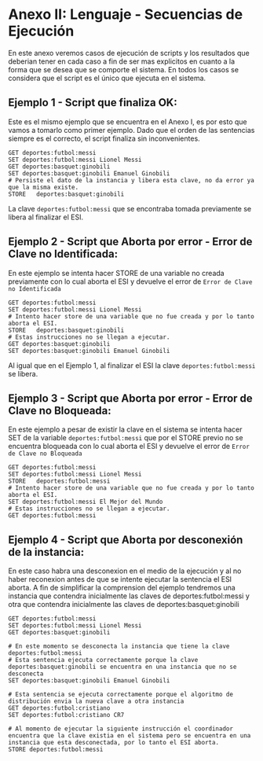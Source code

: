 # Anexo II: Lenguaje - Secuencias de Ejecución

En este anexo veremos casos de ejecución de scripts y los resultados que deberian tener en cada caso a fin de ser mas explicitos en cuanto a la forma que se desea que se comporte el sistema.
En todos los casos se considera que el script es el único que ejecuta en el sistema.

## Ejemplo 1 - Script que finaliza OK:

Este es el mismo ejemplo que se encuentra en el Anexo I, es por esto que vamos a tomarlo como primer ejemplo.
Dado que el orden de las sentencias siempre es el correcto, el script finaliza sin inconvenientes.

```
GET deportes:futbol:messi
SET deportes:futbol:messi Lionel Messi
GET deportes:basquet:ginobili
SET deportes:basquet:ginobili Emanuel Ginobili
# Persiste el dato de la instancia y libera esta clave, no da error ya que la misma existe.
STORE	deportes:basquet:ginobili
```

La clave `deportes:futbol:messi` que se encontraba tomada previamente se libera al finalizar el ESI.

## Ejemplo 2 - Script que Aborta por error - Error de Clave no Identificada:

En este ejemplo se intenta hacer STORE de una variable no creada previamente con lo cual aborta el ESI y devuelve el error de `Error de Clave no Identificada`

```
GET deportes:futbol:messi
SET deportes:futbol:messi Lionel Messi
# Intento hacer store de una variable que no fue creada y por lo tanto aborta el ESI.
STORE   deportes:basquet:ginobili
# Estas instrucciones no se llegan a ejecutar.
GET deportes:basquet:ginobili
SET deportes:basquet:ginobili Emanuel Ginobili
```
Al igual que en el Ejemplo 1, al finalizar el ESI la clave `deportes:futbol:messi` se libera.

## Ejemplo 3 - Script que Aborta por error - Error de Clave no Bloqueada:

En este ejemplo a pesar de existir la clave en el sistema se intenta hacer SET de la variable `deportes:futbol:messi` que por el STORE previo no se encuentra bloqueada con lo cual aborta el ESI y devuelve el error de `Error de Clave no Bloqueada`

```
GET deportes:futbol:messi
SET deportes:futbol:messi Lionel Messi
STORE   deportes:futbol:messi
# Intento hacer store de una variable que no fue creada y por lo tanto aborta el ESI.
SET deportes:futbol:messi El Mejor del Mundo
# Estas instrucciones no se llegan a ejecutar.
GET deportes:futbol:messi

```


## Ejemplo 4 - Script que Aborta por desconexión de la instancia:

En este caso habra una desconexion en el medio de la ejecución y al no haber reconexion antes de que se intente ejecutar la sentencia el ESI aborta.
A fin de simplificar la comprension del ejemplo tendremos una instancia que contendra inicialmente las claves de deportes:futbol:messi y otra que contendra inicialmente las claves de deportes:basquet:ginobili

```
GET deportes:futbol:messi
SET deportes:futbol:messi Lionel Messi
GET deportes:basquet:ginobili

# En este momento se desconecta la instancia que tiene la clave deportes:futbol:messi
# Esta sentencia ejecuta correctamente porque la clave deportes:basquet:ginobili se encuentra en una instancia que no se desconecta
SET deportes:basquet:ginobili Emanuel Ginobili

# Esta sentencia se ejecuta correctamente porque el algoritmo de distribución envia la nueva clave a otra instancia
GET deportes:futbol:cristiano
SET deportes:futbol:cristiano CR7

# Al momento de ejecutar la siguiente instrucción el coordinador encuentra que la clave existia en el sistema pero se encuentra en una instancia que esta desconectada, por lo tanto el ESI aborta.
STORE deportes:futbol:messi
```